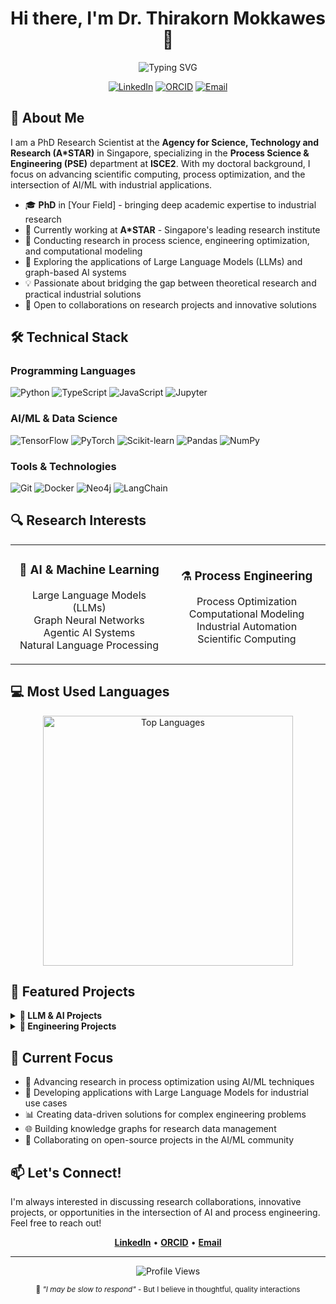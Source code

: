 <div align="center">
  
# Hi there, I'm Dr. Thirakorn Mokkawes 👋

<img src="https://readme-typing-svg.herokuapp.com?font=Fira+Code&size=22&pause=1000&color=2E86AB&center=true&vCenter=true&width=440&lines=PhD+Research+Scientist+at+A*STAR;PSE+%7C+ISCE2+Researcher;AI+%26+Machine+Learning+Expert;Open+Source+Contributor" alt="Typing SVG" />

<p align="center">
  <a href="https://www.linkedin.com/in/thirakorn-mokkawes/"><img src="https://img.shields.io/badge/LinkedIn-0077B5?style=for-the-badge&logo=linkedin&logoColor=white" alt="LinkedIn"></a>
  <a href="https://orcid.org/0000-0002-0361-4556"><img src="https://img.shields.io/badge/ORCID-A6CE39?style=for-the-badge&logo=orcid&logoColor=white" alt="ORCID"></a>
  <a href="mailto:thirakorn_mokkawes@isce2.a-star.edu.sg"><img src="https://img.shields.io/badge/Email-D14836?style=for-the-badge&logo=gmail&logoColor=white" alt="Email"></a>
</p>

</div>

## 🔬 About Me

I am a PhD Research Scientist at the **Agency for Science, Technology and Research (A*STAR)** in Singapore, specializing in the **Process Science & Engineering (PSE)** department at **ISCE2**. With my doctoral background, I focus on advancing scientific computing, process optimization, and the intersection of AI/ML with industrial applications.

- 🎓 **PhD** in [Your Field] - bringing deep academic expertise to industrial research
- 🏢 Currently working at **A*STAR** - Singapore's leading research institute
- 🔭 Conducting research in process science, engineering optimization, and computational modeling
- 🌱 Exploring the applications of Large Language Models (LLMs) and graph-based AI systems
- 💡 Passionate about bridging the gap between theoretical research and practical industrial solutions
- 🤝 Open to collaborations on research projects and innovative solutions

## 🛠️ Technical Stack

### Programming Languages
<p align="left">
  <img src="https://img.shields.io/badge/Python-3776AB?style=for-the-badge&logo=python&logoColor=white" alt="Python">
  <img src="https://img.shields.io/badge/TypeScript-007ACC?style=for-the-badge&logo=typescript&logoColor=white" alt="TypeScript">
  <img src="https://img.shields.io/badge/JavaScript-F7DF1E?style=for-the-badge&logo=javascript&logoColor=black" alt="JavaScript">
  <img src="https://img.shields.io/badge/Jupyter-F37626?style=for-the-badge&logo=jupyter&logoColor=white" alt="Jupyter">
</p>

### AI/ML & Data Science
<p align="left">
  <img src="https://img.shields.io/badge/TensorFlow-FF6F00?style=for-the-badge&logo=tensorflow&logoColor=white" alt="TensorFlow">
  <img src="https://img.shields.io/badge/PyTorch-EE4C2C?style=for-the-badge&logo=pytorch&logoColor=white" alt="PyTorch">
  <img src="https://img.shields.io/badge/scikit--learn-F7931E?style=for-the-badge&logo=scikit-learn&logoColor=white" alt="Scikit-learn">
  <img src="https://img.shields.io/badge/Pandas-150458?style=for-the-badge&logo=pandas&logoColor=white" alt="Pandas">
  <img src="https://img.shields.io/badge/NumPy-013243?style=for-the-badge&logo=numpy&logoColor=white" alt="NumPy">
</p>

### Tools & Technologies
<p align="left">
  <img src="https://img.shields.io/badge/Git-F05032?style=for-the-badge&logo=git&logoColor=white" alt="Git">
  <img src="https://img.shields.io/badge/Docker-2496ED?style=for-the-badge&logo=docker&logoColor=white" alt="Docker">
  <img src="https://img.shields.io/badge/Neo4j-008CC1?style=for-the-badge&logo=neo4j&logoColor=white" alt="Neo4j">
  <img src="https://img.shields.io/badge/LangChain-121212?style=for-the-badge&logo=chainlink&logoColor=white" alt="LangChain">
</p>

## 🔍 Research Interests

<table>
  <tr>
    <td align="center" width="50%">
      <h3>🧠 AI & Machine Learning</h3>
      <p>Large Language Models (LLMs)<br>Graph Neural Networks<br>Agentic AI Systems<br>Natural Language Processing</p>
    </td>
    <td align="center" width="50%">
      <h3>⚗️ Process Engineering</h3>
      <p>Process Optimization<br>Computational Modeling<br>Industrial Automation<br>Scientific Computing</p>
    </td>
  </tr>
</table>

## 💻 Most Used Languages

<div align="center">
  <img src="https://github-readme-stats.vercel.app/api/top-langs/?username=thirakorn-mokkawes-59&layout=compact&theme=tokyonight&hide_border=true&bg_color=1a1b27" alt="Top Languages" width="400">
</div>

## 🚀 Featured Projects

<details>
<summary><b>🤖 LLM & AI Projects</b></summary>

### [1.5-Pints](https://github.com/thirakorn-mokkawes-59/1.5-Pints)
*Forked from pints-team/pints*
- Exploring compact LLM implementations
- Investigating efficient model architectures
- Contributing to open-source AI research

### [LLM Graph Builder](https://github.com/thirakorn-mokkawes-59/llm-graph-builder)
*Forked from neo4j-labs/llm-graph-builder*
- Building knowledge graphs from unstructured data using LLMs
- Integration with Neo4j for graph database management
- Applications in research data organization

### [LangGraph](https://github.com/thirakorn-mokkawes-59/langgraph)
*Forked from langchain-ai/langgraph*
- Developing language agent graphs
- Creating complex AI workflows
- Research in multi-agent systems

### [A2A Protocol](https://github.com/thirakorn-mokkawes-59/A2A)
*Forked from meta-llama/A2A*
- Investigating agentic communication protocols
- Building autonomous agent systems
- Research in AI agent coordination

</details>

<details>
<summary><b>🔧 Engineering Projects</b></summary>

### [KiCad PID Symbols](https://github.com/thirakorn-mokkawes-59/kicad_pid)
*Forked from UoBRocketry/kicad_pid*
- P&ID symbols for engineering design
- Supporting university rocketry teams
- Technical documentation and standards

</details>

## 🎯 Current Focus

- 🔬 Advancing research in process optimization using AI/ML techniques
- 🤖 Developing applications with Large Language Models for industrial use cases
- 📊 Creating data-driven solutions for complex engineering problems
- 🌐 Building knowledge graphs for research data management
- 👥 Collaborating on open-source projects in the AI/ML community

## 📫 Let's Connect!

I'm always interested in discussing research collaborations, innovative projects, or opportunities in the intersection of AI and process engineering. Feel free to reach out!

<div align="center">
  
**[LinkedIn](https://www.linkedin.com/in/thirakorn-mokkawes/)** • **[ORCID](https://orcid.org/0000-0002-0361-4556)** • **[Email](mailto:thirakorn_mokkawes@isce2.a-star.edu.sg)**

---

<img src="https://komarev.com/ghpvc/?username=thirakorn-mokkawes-59&style=for-the-badge&color=2E86AB" alt="Profile Views">

<sub>💭 *"I may be slow to respond"* - But I believe in thoughtful, quality interactions</sub>

</div>